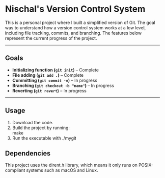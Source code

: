 # Nischal's Version Control System  

This is a personal project where I built a simplified version of Git. The goal was to understand how a version control system works at a low level, including file tracking, commits, and branching. The features below represent the current progress of the project.  

---

## Goals  
- **Initializing function (`git init`)** – Complete  
- **File adding (`git add .`)** – Complete  
- **Committing (`git commit -m`)** – In progress  
- **Branching (`git checkout -b "name"`)** – In progress  
- **Reverting (`git revert`)** – In progress  

---

## Usage  
1. Download the code.  
2. Build the project by running:  
   make
3. Run the executable with ./mygit

## Dependencies

This project uses the dirent.h library, which means it only runs on POSIX-compliant systems such as macOS and Linux. 
